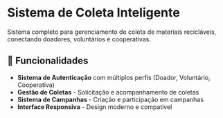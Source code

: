 # Sistema de Coleta Inteligente

Sistema completo para gerenciamento de coleta de materiais recicláveis, conectando doadores, voluntários e cooperativas.

## 🚀 Funcionalidades

- **Sistema de Autenticação** com múltiplos perfis (Doador, Voluntário, Cooperativa)
- **Gestão de Coletas** - Solicitação e acompanhamento de coletas
- **Sistema de Campanhas** - Criação e participação em campanhas
- **Interface Responsiva** - Design moderno e compativel
